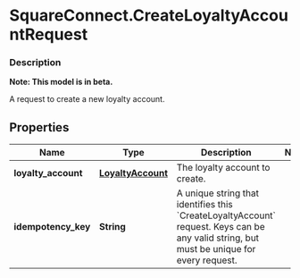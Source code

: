 # SquareConnect.CreateLoyaltyAccountRequest

### Description
**Note: This model is in beta.**

A request to create a new loyalty account.

## Properties
Name | Type | Description | Notes
------------ | ------------- | ------------- | -------------
**loyalty_account** | [**LoyaltyAccount**](LoyaltyAccount.md) | The loyalty account to create. | 
**idempotency_key** | **String** | A unique string that identifies this &#x60;CreateLoyaltyAccount&#x60; request.  Keys can be any valid string, but must be unique for every request. | 


